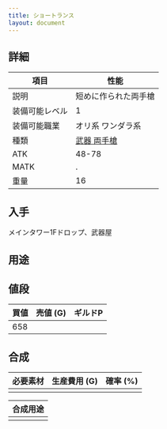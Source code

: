 ```yaml
---
title: ショートランス
layout: document
---
```

## 詳細


|項目|性能|
|---|---|
|説明|短めに作られた両手槍|
|装備可能レベル|1|
|装備可能職業|オリ系 ワンダラ系|
|種類|[武器 両手槍](武器(両手槍))|
|ATK|48-78|
|MATK|.|
|重量|16|

## 入手

メインタワー1Fドロップ、武器屋

## 用途


## 値段


|買値|売値 (G)|ギルドP|
|---|---|---|
|658|||
	

## 合成


|必要素材|生産費用 (G)|確率 (%)|
|---|---|---|
||||


|合成用途|
|---|
||
